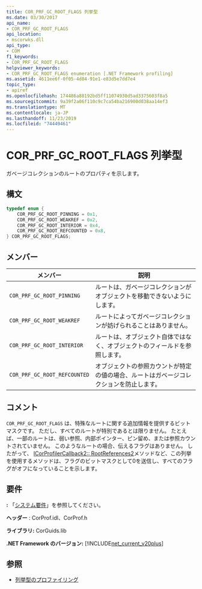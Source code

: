 ```yaml
---
title: COR_PRF_GC_ROOT_FLAGS 列挙型
ms.date: 03/30/2017
api_name:
- COR_PRF_GC_ROOT_FLAGS
api_location:
- mscorwks.dll
api_type:
- COM
f1_keywords:
- COR_PRF_GC_ROOT_FLAGS
helpviewer_keywords:
- COR_PRF_GC_ROOT_FLAGS enumeration [.NET Framework profiling]
ms.assetid: 4611ee6f-0f05-4d84-91e1-e83d5e7dd7e4
topic_type:
- apiref
ms.openlocfilehash: 174486a88192bd5ff11074930d5ad3375603f8a5
ms.sourcegitcommit: 9a39f2a06f110c9c7ca54ba216900d038aa14ef3
ms.translationtype: MT
ms.contentlocale: ja-JP
ms.lasthandoff: 11/23/2019
ms.locfileid: "74449461"
---
```

# <a name="cor_prf_gc_root_flags-enumeration"></a>COR_PRF_GC_ROOT_FLAGS 列挙型
ガベージコレクションのルートのプロパティを示します。  
  
## <a name="syntax"></a>構文  
  
```cpp  
typedef enum {  
    COR_PRF_GC_ROOT_PINNING = 0x1,  
    COR_PRF_GC_ROOT_WEAKREF = 0x2,  
    COR_PRF_GC_ROOT_INTERIOR = 0x4,  
    COR_PRF_GC_ROOT_REFCOUNTED = 0x8,  
} COR_PRF_GC_ROOT_FLAGS;  
```  
  
## <a name="members"></a>メンバー  
  
|メンバー|説明|  
|------------|-----------------|  
|`COR_PRF_GC_ROOT_PINNING`|ルートは、ガベージコレクションがオブジェクトを移動できないようにします。|  
|`COR_PRF_GC_ROOT_WEAKREF`|ルートによってガベージコレクションが妨げられることはありません。|  
|`COR_PRF_GC_ROOT_INTERIOR`|ルートは、オブジェクト自体ではなく、オブジェクトのフィールドを参照します。|  
|`COR_PRF_GC_ROOT_REFCOUNTED`|オブジェクトの参照カウントが特定の値の場合、ルートはガベージコレクションを防止します。|  
  
## <a name="remarks"></a>コメント  
 `COR_PRF_GC_ROOT_FLAGS` は、特殊なルートに関する追加情報を提供するビットマスクです。 ただし、すべてのルートが特別であるとは限りません。 たとえば、一部のルートは、弱い参照、内部ポインター、ピン留め、または参照カウントされていません。 このようなルートの場合、伝えるフラグはありません。 したがって、 [ICorProfilerCallback2:: RootReferences2](../../../../docs/framework/unmanaged-api/profiling/icorprofilercallback2-rootreferences2-method.md)メソッドなど、この列挙を使用するメソッドは、フラグのビットマスクとして0を送信し、すべてのフラグがオフになっていることを示します。  
  
## <a name="requirements"></a>要件  
 **:** 「[システム要件](../../../../docs/framework/get-started/system-requirements.md)」を参照してください。  
  
 **ヘッダー** : CorProf.idl、CorProf.h  
  
 **ライブラリ:** CorGuids.lib  
  
 **.NET Framework のバージョン:** [!INCLUDE[net_current_v20plus](../../../../includes/net-current-v20plus-md.md)]  
  
## <a name="see-also"></a>参照

- [列挙型のプロファイリング](../../../../docs/framework/unmanaged-api/profiling/profiling-enumerations.md)
